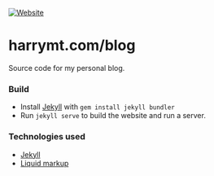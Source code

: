 [![Website](https://img.shields.io/website-up-down-green-red/http/shields.io.svg)](http://www.harrymt.com/blog)

# harrymt.com/blog

Source code for my personal blog.


### Build

- Install [Jekyll](http://jekyllrb.com/) with `gem install jekyll bundler`
- Run `jekyll serve` to build the website and run a server.

### Technologies used

- [Jekyll](http://jekyllrb.com/)
- [Liquid markup](liquidmarkup.org)
